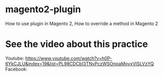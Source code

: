 # magento2-plugin
How to use plugin in Magento 2, How to override a method in Magento 2

# See the video about this practice
Youtube: https://www.youtube.com/watch?v=h0P-6YkCJLU&index=19&list=PL98CDCbI3TNvPczWSOnpaMoyxVISLVzYQ
Facebook:
